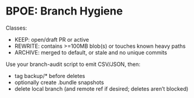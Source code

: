 # BPOE: Branch Hygiene

Classes:
  - KEEP: open/draft PR or active
  - REWRITE: contains >=100MB blob(s) or touches known heavy paths
  - ARCHIVE: merged to default, or stale and no unique commits

Use your branch-audit script to emit CSV/JSON, then:
  - tag backup/* before deletes
  - optionally create .bundle snapshots
  - delete local branch (and remote ref if desired; deletes aren’t blocked)
